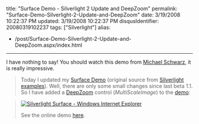 title: "Surface Demo - Silverlight 2 Update and DeepZoom"
permalink: "Surface-Demo-Silverlight-2-Update-and-DeepZoom"
date: 3/19/2008 10:22:37 PM
updated: 3/19/2008 10:22:37 PM
disqusIdentifier: 20080319102237
tags: ["Silverlight"]
alias:
 - /post/Surface-Demo-Silverlight-2-Update-and-DeepZoom.aspx/index.html
---
I have nothing to say! You should watch this demo from [Michael Schwarz](http://weblogs.asp.net/mschwarz), it is really impressive.

> Today I updated my [Surface Demo](http://weblogs.asp.net/mschwarz/archive/2007/06/04/silverlight-surface-demonstration-video-support.aspx) (original source from [Silverlight examples](http://www.silverlight.net/)). Well, there are only some small changes since last beta 1.1. So I have added a [DeepZoom](http://blogs.msdn.com/expression/archive/2008/03/05/download-the-preview-of-the-deep-zoom-composer.aspx) control (*MultiScaleImage*) to the [demo](http://silverlight.schwarz-interactive.de/ex05/):
<!-- more -->
> 
> [![Silverlight Surface - Windows Internet Explorer](http://www.ajaxpro.info/images/blog/SurfaceDemoSilverlight2UpdateandDeepZoom_13B54/SilverlightSurfaceWindowsInternetExplorer_thumb.png)](http://www.ajaxpro.info/images/blog/SurfaceDemoSilverlight2UpdateandDeepZoom_13B54/SilverlightSurfaceWindowsInternetExplorer.png)
> 
> See the online demo [here](http://silverlight.schwarz-interactive.de/ex05/).
